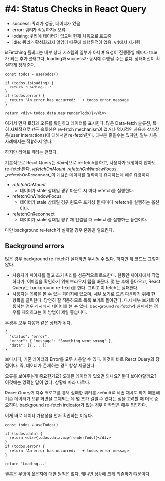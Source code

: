 # #4: Status Checks in React Query

- success: 쿼리가 성공, 데이터가 있음
- error: 쿼리가 작동하지x 오류
- lodaing: 쿼리에 데이터가 없으며 현재 처음으로 로드중
- idle: 쿼리가 활성화되지 않았기 때문에 실행된적이 없음, v4에서 제거됨

isFetching 플래그는 내부 상태 시스템의 일부가 아니며 요청이 진행중일 때마다 true가 되는 추가 플래그다. loading과 success가 동시에 수행될 수는 없다. 상태머신이 확실하게 정해준다.

```tsx
const todos = useTodos()

if (todos.isLoading) {
  return 'Loading...'
}
if (todos.error) {
  return 'An error has occurred: ' + todos.error.message
}

return <div>{todos.data.map(renderTodo)}</div>
```
여기서 먼저 로딩과 오류를 확인하고 데이터를 표시한다. 많은 Data-fetch 솔류션, 특히 자체적으로 만든 솔루션은 re-fetch mechanism이 없거나 명시적인 사용자 상호작용(user interactions)에 대해서만 re-fetch한다. 대부분 좋을수는 있지만, 일부 사용 사례에서는 적합하지 않다.

하지만 리액트 쿼리는 괜찮다.

기본적으로 React Query는 적극적으로 re-fetch를 하고, 사용자가 요청하지 않아도 re-fetch한다. _refetchOnMount_, _refetchOnWindowFocus_, _refetchOnReconnect_의 개념은 데이터를 정확하게 유지하는데 매우 유용하다.

- _refetchOnMount_
	- 데이터가 stale 상태일 경우 마운트 시 마다 refetch를 실행한다.
- refetchOnWindowFocus
	- 데이터가 stale 상태일 경우 윈도우 포커싱 될 때마다 refetch를 실행하는 옵션이다.
- refetchOnReconnect
	- 데이터가 stale 상태일 경우 재 연결될 때 refetch를 실행하는 옵션이다.

다만 background re-fetch가 실패할 경우 혼동을 일으킨다.

## Background errors
많은 경우 background re-fetch가 실패하면 무시될 수 있다. 하지만 위 코드느 그렇지 않다.

- 사용자가 페이지를 열고 초기 쿼리를 성공적으로 로드한다. 한동안 페이지에서 작업하다가, 이메일을 확인하기 위해 브라우저 탭을 바꾼다. 몇 분 후에 돌아오고, React Query는 background re-fetch를 한다. 그리고 이 fetch는 실패한다.
- 사용자는 목록을 볼 수 있는 페이지에 있으며, 세부 보기로 드롭 다운하기 위해 한 항목을 클릭한다. 당연히 잘 작동하므로 목록 보기로 돌아간다. 다시 세부 보기로 이동하는 경우 캐시에서 데이터를 볼 수 있다. background re-fetch가 실패하는 경우를 제외하고는 이 방법이 제일 좋습니다.

두경우 모두 다음과 같은 상태가 된다.
```tsx
{
  "status": "error",
  "error": { "message": "Something went wrong" },
  "data": [{ ... }]
}
```
보다시피, 기존 데이터와 Error를 모두 사용할 수 있다. 이것이 바로 React Query의 장점이다. 즉, 데이터가 존재하는 경우 항상 제공한다.

오류를 보여주는게 중요한가요? 오래된 데이터가 있으면 되나요? 둘다 보여야할까요? 이것에는 명확한 답이 없다. 상황에 따라 다르다.

React Query가 지수 백오프를 통해 실패한 쿼리를 default로 세번 재시도 하기 때문에 기존 데이터가 오류 화면을 교체되는 데 몇 초가 걸릴 수 있다는 점을 고려할 때 더욱 중요하다. background re-fetch indicator가 없는 경우 이작업은 매우 복잡하다.

이게 바로 데이터 가용성을 먼저 확인하는 이유다.

```tsx
const todos = useTodos()

if (todos.data) {
  return <div>{todos.data.map(renderTodo)}</div>
}
if (todos.error) {
  return 'An error has occurred: ' + todos.error.message
}

return 'Loading...'
```

결론은 무엇이 옳은지에 대한 원칙은 없다. 왜냐면 상황에 크게 의존하기 떄문이다. 